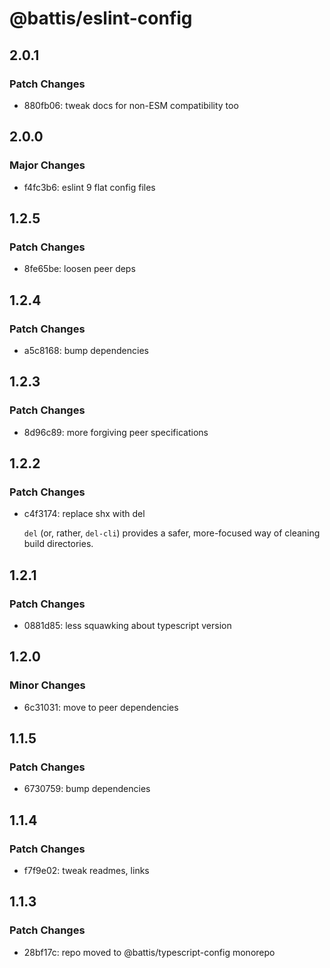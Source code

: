 # @battis/eslint-config

## 2.0.1

### Patch Changes

- 880fb06: tweak docs for non-ESM compatibility too

## 2.0.0

### Major Changes

- f4fc3b6: eslint 9 flat config files

## 1.2.5

### Patch Changes

- 8fe65be: loosen peer deps

## 1.2.4

### Patch Changes

- a5c8168: bump dependencies

## 1.2.3

### Patch Changes

- 8d96c89: more forgiving peer specifications

## 1.2.2

### Patch Changes

- c4f3174: replace shx with del

  `del` (or, rather, `del-cli`) provides a safer, more-focused way of cleaning build directories.

## 1.2.1

### Patch Changes

- 0881d85: less squawking about typescript version

## 1.2.0

### Minor Changes

- 6c31031: move to peer dependencies

## 1.1.5

### Patch Changes

- 6730759: bump dependencies

## 1.1.4

### Patch Changes

- f7f9e02: tweak readmes, links

## 1.1.3

### Patch Changes

- 28bf17c: repo moved to @battis/typescript-config monorepo
